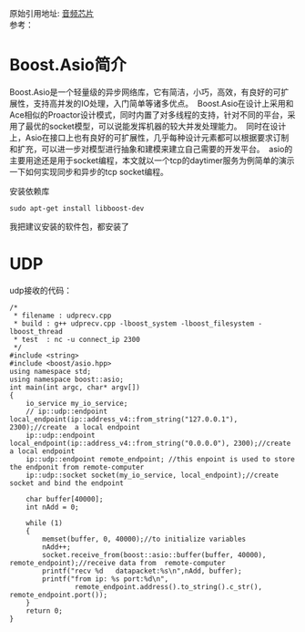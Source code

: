 <!---title:boost学习-->
<!---keywords:填写关键字, 以半角逗号分割-->
原始引用地址:  [音频芯片](http://yangkuncn.cn/boost_learn.html)   
参考：

[boost:asio库介绍]:http://f.dataguru.cn/thread-159637-1-1.html
[boost::asio 之udp协议的使用]:https://blog.csdn.net/bojie5744/article/details/38305657
[Boost Asio介绍--之一]:https://blog.csdn.net/ithiker/article/details/22153001
[Boost.Asio基本原理]: https://blog.csdn.net/mmoaay/article/details/43759883
[Boost.Asio C++ 网络编程]:https://mmoaay.gitbooks.io/boost-asio-cpp-network-programming-chinese/content/Chapter1.html
[Boost官方参考]:https://www.boost.org/doc/libs/1_55_0/doc/html/boost_asio/overview.html
[Boost中文学习]:http://zh.highscore.de/cpp/boost/



# Boost.Asio简介

Boost.Asio是一个轻量级的异步网络库，它有简洁，小巧，高效，有良好的可扩展性，支持高并发的IO处理，入门简单等诸多优点。  Boost.Asio在设计上采用和Ace相似的Proactor设计模式，同时内置了对多线程的支持，针对不同的平台，采用了最优的socket模型，可以说能发挥机器的较大并发处理能力。  同时在设计上，Asio在接口上也有良好的可扩展性，几乎每种设计元素都可以根据要求订制和扩充，可以进一步对模型进行抽象和建模来建立自己需要的开发平台。   asio的主要用途还是用于socket编程，本文就以一个tcp的daytimer服务为例简单的演示一下如何实现同步和异步的tcp socket编程。 



安装依赖库

```
sudo apt-get install libboost-dev 
```

我把建议安装的软件包，都安装了

# UDP

udp接收的代码：

```
/*
 * filename : udprecv.cpp
 * build : g++ udprecv.cpp -lboost_system -lboost_filesystem -lboost_thread
 * test  : nc -u connect_ip 2300
 */
#include <string>
#include <boost/asio.hpp>
using namespace std;
using namespace boost::asio;
int main(int argc, char* argv[])
{
    io_service my_io_service;
    // ip::udp::endpoint local_endpoint(ip::address_v4::from_string("127.0.0.1"), 2300);//create  a local endpoint
    ip::udp::endpoint local_endpoint(ip::address_v4::from_string("0.0.0.0"), 2300);//create  a local endpoint
    ip::udp::endpoint remote_endpoint; //this enpoint is used to store the endponit from remote-computer
    ip::udp::socket socket(my_io_service, local_endpoint);//create socket and bind the endpoint

    char buffer[40000];
    int nAdd = 0;

    while (1)
    {
        memset(buffer, 0, 40000);//to initialize variables
        nAdd++;
        socket.receive_from(boost::asio::buffer(buffer, 40000), remote_endpoint);//receive data from  remote-computer
        printf("recv %d   datapacket:%s\n",nAdd, buffer);
        printf("from ip: %s port:%d\n",
                remote_endpoint.address().to_string().c_str(), remote_endpoint.port());
    }
    return 0;
}
```







